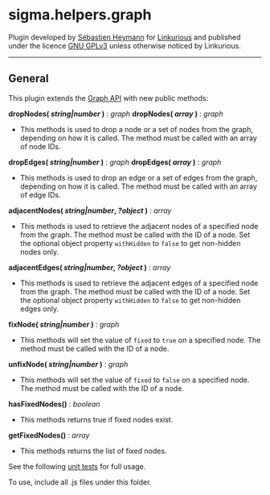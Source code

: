 sigma.helpers.graph
==================

Plugin developed by [Sébastien Heymann](https://github.com/sheymann) for [Linkurious](https://github.com/Linkurious) and published under the licence [GNU GPLv3](LICENSE) unless otherwise noticed by Linkurious.

---
## General
This plugin extends the [Graph API](https://github.com/jacomyal/sigma.js/wiki/Graph-API) with new public methods:

**dropNodes( *string|number* )** : *graph*
**dropNodes( *array* )** : *graph*
 * This methods is used to drop a node or a set of nodes from the graph, depending on how it is called. The method must be called with an array of node IDs.

**dropEdges( *string|number* )** : *graph*
**dropEdges( *array* )** : *graph*
 * This methods is used to drop an edge or a set of edges from the graph, depending on how it is called. The method must be called with an array of edge IDs.

**adjacentNodes( *string|number*, *?object* )** : *array*
 * This methods is used to retrieve the adjacent nodes of a specified node from the graph. The method must be called with the ID of a node. Set the optional object property `withHidden` to `false` to get non-hidden nodes only.

**adjacentEdges( *string|number*, *?object* )** : *array*
 * This methods is used to retrieve the adjacent edges of a specified node from the graph. The method must be called with the ID of a node. Set the optional object property `withHidden` to `false` to get non-hidden edges only.

**fixNode( *string|number* )** : *graph*
 * This methods will set the value of `fixed` to `true` on a specified node. The method must be called with the ID of a node.

**unfixNode( *string|number* )** : *graph*
 * This methods will set the value of `fixed` to `false` on a specified node. The method must be called with the ID of a node.

**hasFixedNodes()** : *boolean*
 * This methods returns true if fixed nodes exist.

**getFixedNodes()** : *array*
 * This methods returns the list of fixed nodes.

See the following [unit tests](../../test/unit.helpers.graph.js) for full usage.

To use, include all .js files under this folder.
